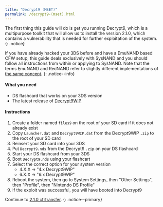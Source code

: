 ```yaml
---
title: "Decrypt9 (MSET)"
permalink: /decrypt9-(mset).html
---
```


The first thing this guide will do is get you running Decrypt9, which is a multipurpose toolkit that will allow us to install the version 2.1.0, which contains a vulnerability that is needed for further exploitation of the system.
{: .notice}

If you have already hacked your 3DS before and have a EmuNAND based CFW setup, this guide deals exclusively with SysNAND and you should follow all instructions from within or applying to SysNAND. Note that the terms EmuNAND and RedNAND refer to slightly different implementations of [the same concept](http://3dbrew.org/wiki/NAND_Redirection).
{: .notice--info}

#### What you need

* DS flashcard that works on your 3DS version
* The latest release of [Decrypt9WIP](https://github.com/d0k3/Decrypt9WIP/releases/)

#### Instructions

1. Create a folder named `files9` on the root of your SD card if it does not already exist
2. Copy `Launcher.dat` and `Decrypt9WIP.dat` from the Decrypt9WIP `.zip` to the root of your SD card
3. Reinsert your SD card into your 3DS
4. Put `Decrypt9.nds` from the Decrypt9 `.zip` on your DS flashcard
5. Start your DS flashcard from your 3DS
6. Boot `Decrypt9.nds` using your flashcart
7. Select the correct option for your system version
    + 4.X.X -> "4.x Decrypt9WIP"
    + 6.X.X -> "6.x Decrypt9WIP"
8. Reboot the system, then go to System Settings, then "Other Settings", then "Profile", then "Nintendo DS Profile"
9. If the exploit was successful, you will have booted into Decrypt9

Continue to [2.1.0 ctrtransfer](2.1.0-ctrtransfer).
{: .notice--primary}
